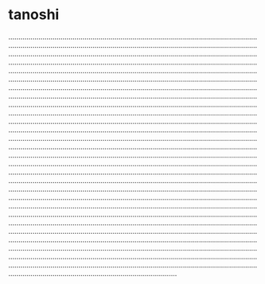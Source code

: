# tanoshi
....................................................................................................................................................................................................................................................................................................................................................................................................................................................................................................................................................................................................................................................................................................................................................................................................................................................................................................................................................................................................................................................................................................................................................................................................................................................................................................................................................................................................................................................................................................................................................................................................................................................................................................................................................................................................................................................................................................................................................................................................................................................................................................................................................................................................................................................................................................................................................................................................................................................................................................................................................................................................................................................................................................................................................................................................................................................................................................................................................................................................................................................................................................................................................................................................................................................................................................................................................................................................................................................................................................................................................................................................................................................................................................